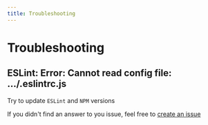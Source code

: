 ```yaml
---
title: Troubleshooting
---
```


# Troubleshooting

## ESLint: Error: Cannot read config file: .../.eslintrc.js
Try to update `ESLint` and `NPM` versions


If you didn't find an answer to you issue, feel free to [create an issue](https://github.com/svbutko/react-native-template-strong/issues/new/choose)
